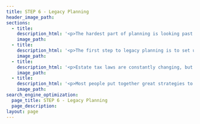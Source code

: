 ```yaml
---
title: STEP 6 - Legacy Planning
header_image_path:
sections:
  - title:
    description_html: '<p>The hardest part of planning is looking past your life and figuring out where you want your assets to go when you pass. The main considerations are:</p><ul><li>where you want your money to go</li><li>how you can do it tax efficiently</li><li>can you and do you want to utilize any of the assets while you are alive</li></ul>'
    image_path:
  - title:
    description_html: '<p>The first step to legacy planning is to set up a will, trusts and health care proxies. This will help ensure your money goes exactly where you want it after you pass. You can also identify who will manage the money for any minors, who will take care of any minors and how much control you want over the funds for people or organizations on the receiving end.</p>'
    image_path:
  - title:
    description_html: '<p>Estate tax laws are constantly changing, but your estate should be evaluated on a regular basis to ensure their is a plan in place to reduce or eliminate estate taxes if you have significant assets. The earlier you start the more strategies will be available.</p>'
    image_path:
  - title:
    description_html: '<p>Most people put together great strategies to help family members and charitable causes after they pass away. To maximize your happiness we should look at potentially addressing these causes while you are alive so you can see the fruits of your labor. It is important to take care of yourself first, but once that is done you may be able to spend some of your legacy planning and enjoy it while you are alive.</p>'
    image_path:
search_engine_optimization:
  page_title: STEP 6 - Legacy Planning
  page_description:
layout: page
---
```



